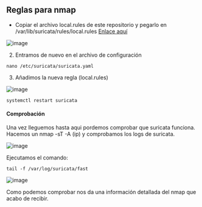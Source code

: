 ## Reglas para nmap



- Copiar el archivo local.rules de este repositorio y pegarlo en /var/lib/suricata/rules/local.rules [Enlace aquí](local.rules)

![image](https://github.com/Scosrom/Suricata-Telegram/assets/114906778/23f42020-14c3-421e-8af5-6fbfd6a5712f)

  2. Entramos de nuevo en el archivo de configuración

```
nano /etc/suricata/suricata.yaml
```

  3. Añadimos la nueva regla (local.rules)

![image](https://github.com/Scosrom/Suricata-Telegram/assets/114906778/e28338a6-e31d-4fbf-8055-e732a19a66e7)


```
systemctl restart suricata
```

#### Comprobación 

Una vez lleguemos hasta aqui pordemos comprobar que suricata funciona. 
Hacemos un nmap -sT -A (ip) y comprobamos los logs de suricata. 

![image](https://github.com/Scosrom/Suricata-Telegram/assets/114906778/e75cad5a-361d-43f4-bfca-970837ffaade)

Ejecutamos el comando:

```
tail -f /var/log/suricata/fast
```

![image](https://github.com/Scosrom/Suricata-Telegram/assets/114906778/86570241-f661-4552-bf8c-b19a9274a96a)

Como podemos comprobar nos da una información detallada del nmap que acabo de recibir. 
